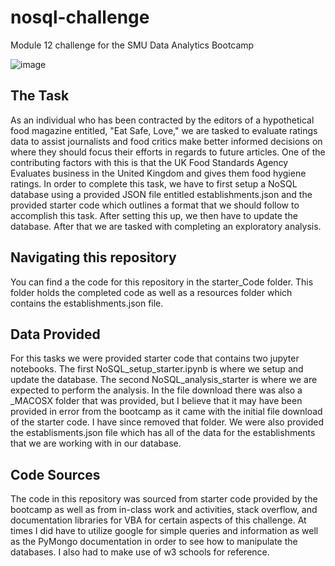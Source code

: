 # nosql-challenge
Module 12 challenge for the SMU Data Analytics Bootcamp

![image](https://github.com/cisnerosjp/nosql-challenge/assets/97692681/70936b2a-8e14-445d-bbe0-f08a4b769017)


## The Task
As an individual who has been contracted by the editors of a hypothetical food magazine entitled, "Eat Safe, Love," we are tasked to evaluate ratings data to assist journalists and food critics make better informed decisions on where they should focus their efforts in regards to future articles. One of the contributing factors with this is that the UK Food Standards Agency Evaluates business in the United Kingdom and gives them food hygiene ratings. In order to complete this task, we have to first setup a NoSQL database using a provided JSON file entitled establishments.json and the provided starter code which outlines a format that we should follow to accomplish this task. After setting this up, we then have to update the database. After that we are tasked with completing an exploratory analysis. 

## Navigating this repository
You can find a the code for this repository in the starter_Code folder. This folder holds the completed code as well as a resources folder which contains the establishments.json file. 

## Data Provided
For this tasks we were provided starter code that contains two jupyter notebooks. The first NoSQL_setup_starter.ipynb is where we setup and update the database. The second NoSQL_analysis_starter is where we are expected to perform the analysis. In the file download there was also a _MACOSX folder that was provided, but I believe that it may have been provided in error from the bootcamp as it came with the initial file download of the starter code. I have since removed that folder. We were also provided the establisments.json file which has all of the data for the establishments that we are working with in our database. 

## Code Sources
The code in this repository was sourced from starter code provided by the bootcamp as well as from in-class work and activities, stack overflow, and documentation libraries for VBA for certain aspects of this challenge. At times I did have to utilize google for simple queries and information as well as the PyMongo documentation in order to see how to manipulate the databases. I also had to make use of w3 schools for reference.

